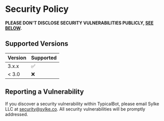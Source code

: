 # Security Policy

**PLEASE DON'T DISCLOSE SECURITY VULNERABILITIES PUBLICLY, [SEE BELOW](#reporting-a-vulnerability).**

## Supported Versions

| Version | Supported          |
| ------- | ------------------ |
| 3.x.x   | :white_check_mark: |
| < 3.0   | :x:                |

## Reporting a Vulnerability

If you discover a security vulnerability within TypicalBot, please email Sylke LLC at [security@sylke.co](mailto:security@sylke.co). All security vulnerabilities will be promptly addressed. 
